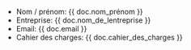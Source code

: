 - Nom / prénom: {{ doc.nom_prénom }}  
- Entreprise: {{ doc.nom_de_lentreprise }}
- Email: {{ doc.email }}
- Cahier des charges: {{ doc.cahier_des_charges }}